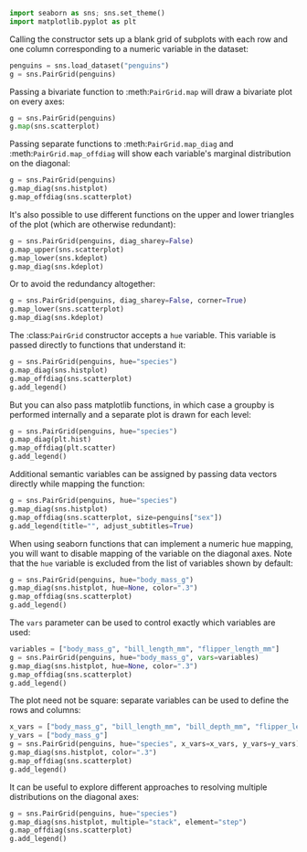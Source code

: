 ```python
import seaborn as sns; sns.set_theme()
import matplotlib.pyplot as plt
```
Calling the constructor sets up a blank grid of subplots with each row and one column corresponding to a numeric variable in the dataset:

```python
penguins = sns.load_dataset("penguins")
g = sns.PairGrid(penguins)
```
Passing a bivariate function to :meth:`PairGrid.map` will draw a bivariate plot on every axes:

```python
g = sns.PairGrid(penguins)
g.map(sns.scatterplot)
```
Passing separate functions to :meth:`PairGrid.map_diag` and :meth:`PairGrid.map_offdiag` will show each variable's marginal distribution on the diagonal:

```python
g = sns.PairGrid(penguins)
g.map_diag(sns.histplot)
g.map_offdiag(sns.scatterplot)
```
It's also possible to use different functions on the upper and lower triangles of the plot (which are otherwise redundant):

```python
g = sns.PairGrid(penguins, diag_sharey=False)
g.map_upper(sns.scatterplot)
g.map_lower(sns.kdeplot)
g.map_diag(sns.kdeplot)
```
Or to avoid the redundancy altogether:

```python
g = sns.PairGrid(penguins, diag_sharey=False, corner=True)
g.map_lower(sns.scatterplot)
g.map_diag(sns.kdeplot)
```
The :class:`PairGrid` constructor accepts a ``hue`` variable. This variable is passed directly to functions that understand it:

```python
g = sns.PairGrid(penguins, hue="species")
g.map_diag(sns.histplot)
g.map_offdiag(sns.scatterplot)
g.add_legend()
```
But you can also pass matplotlib functions, in which case a groupby is performed internally and a separate plot is drawn for each level:

```python
g = sns.PairGrid(penguins, hue="species")
g.map_diag(plt.hist)
g.map_offdiag(plt.scatter)
g.add_legend()
```
Additional semantic variables can be assigned by passing data vectors directly while mapping the function:

```python
g = sns.PairGrid(penguins, hue="species")
g.map_diag(sns.histplot)
g.map_offdiag(sns.scatterplot, size=penguins["sex"])
g.add_legend(title="", adjust_subtitles=True)
```
When using seaborn functions that can implement a numeric hue mapping, you will want to disable mapping of the variable on the diagonal axes. Note that the ``hue`` variable is excluded from the list of variables shown by default:

```python
g = sns.PairGrid(penguins, hue="body_mass_g")
g.map_diag(sns.histplot, hue=None, color=".3")
g.map_offdiag(sns.scatterplot)
g.add_legend()
```
The ``vars`` parameter can be used to control exactly which variables are used:

```python
variables = ["body_mass_g", "bill_length_mm", "flipper_length_mm"]
g = sns.PairGrid(penguins, hue="body_mass_g", vars=variables)
g.map_diag(sns.histplot, hue=None, color=".3")
g.map_offdiag(sns.scatterplot)
g.add_legend()
```
The plot need not be square: separate variables can be used to define the rows and columns:

```python
x_vars = ["body_mass_g", "bill_length_mm", "bill_depth_mm", "flipper_length_mm"]
y_vars = ["body_mass_g"]
g = sns.PairGrid(penguins, hue="species", x_vars=x_vars, y_vars=y_vars)
g.map_diag(sns.histplot, color=".3")
g.map_offdiag(sns.scatterplot)
g.add_legend()
```
It can be useful to explore different approaches to resolving multiple distributions on the diagonal axes:

```python
g = sns.PairGrid(penguins, hue="species")
g.map_diag(sns.histplot, multiple="stack", element="step")
g.map_offdiag(sns.scatterplot)
g.add_legend()
```


```python

```
